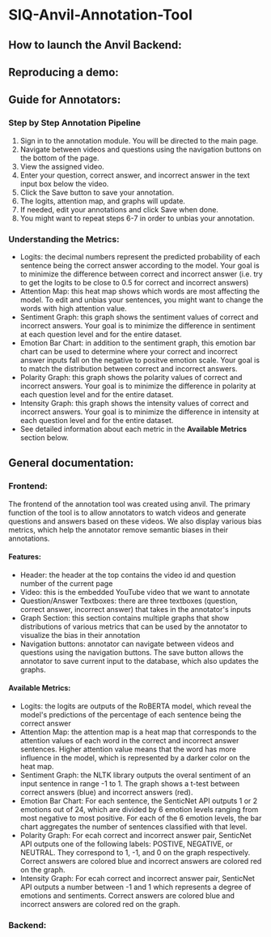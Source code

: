 # SIQ-Anvil-Annotation-Tool


## How to launch the Anvil Backend: 


## Reproducing a demo: 

## Guide for Annotators:
### Step by Step Annotation Pipeline
1. Sign in to the annotation module. You will be directed to the main page.
2. Navigate between videos and questions using the navigation buttons on the bottom of the page.
3. View the assigned video.
4. Enter your question, correct answer, and incorrect answer in the text input box below the video.
5. Click the Save button to save your annotation.
6. The logits, attention map, and graphs will update.
7. If needed, edit your annotations and click Save when done.
8. You might want to repeat steps 6-7 in order to unbias your annotation.

### Understanding the Metrics:
* Logits: the decimal numbers represent the predicted probability of each sentence being the correct answer according to the model. Your goal is to minimize the difference between correct and incorrect answer (i.e. try to get the logits to be close to 0.5 for correct and incorrect answers)
* Attention Map: this heat map shows which words are most affecting the model. To edit and unbias your sentences, you might want to change the words with high attention value.
* Sentiment Graph: this graph shows the sentiment values of correct and incorrect answers. Your goal is to minimize the difference in sentiment at each question level and for the entire dataset.
* Emotion Bar Chart: in addition to the sentiment graph, this emotion bar chart can be used to determine where your correct and incorrect answer inputs fall on the negative to positve emotion scale. Your goal is to match the distribution between correct and incorrect answers.
* Polarity Graph: this graph shows the polarity values of correct and incorrect answers. Your goal is to minimize the difference in polarity at each question level and for the entire dataset.
* Intensity Graph: this graph shows the intensity values of correct and incorrect answers. Your goal is to minimize the difference in intensity at each question level and for the entire dataset.
* See detailed information about each metric in the **Available Metrics** section below.

## General documentation: 

### Frontend: 
The frontend of the annotation tool was created using anvil. The primary function of the tool is to allow annotators to watch videos and generate questions and answers based on these videos. We also display various bias metrics, which help the annotator remove semantic biases in their annotations.

#### Features:
* Header: the header at the top contains the video id and question number of the current page
* Video: this is the embedded YouTube video that we want to annotate
* Question/Answer Textboxes: there are three textboxes (question, correct answer, incorrect answer) that takes in the annotator's inputs
* Graph Section: this section contains multiple graphs that show distributions of various metrics that can be used by the annotator to visualize the bias in their annotation
* Navigation buttons: annotator can navigate between videos and questions using the navigation buttons. The save button allows the annotator to save current input to the database, which also updates the graphs.

#### Available Metrics:
* Logits: the logits are outputs of the RoBERTA model, which reveal the model's predictions of the percentage of each sentence being the correct answer
* Attention Map: the attention map is a heat map that corresponds to the attention values of each word in the correct and incorrect answer sentences. Higher attention value means that the word has more influence in the model, which is represented by a darker color on the heat map.
* Sentiment Graph: the NLTK library outputs the overal sentiment of an input sentence in range -1 to 1. The graph shows a t-test between correct answers (blue) and incorrect answers (red).
* Emotion Bar Chart: For each sentence, the SenticNet API outputs 1 or 2 emotions out of 24, which are divided by 6 emotion levels ranging from most negative to most positive. For each of the 6 emotion levels, the bar chart aggregates the number of sentences classified with that level.
* Polarity Graph: For ecah correct and incorrect answer pair, SenticNet API outputs one of the following labels: POSTIVE, NEGATIVE, or NEUTRAL. They correspond to 1, -1, and 0 on the graph respectively. Correct answers are colored blue and incorrect answers are colored red on the graph.
* Intensity Graph: For ecah correct and incorrect answer pair, SenticNet API outputs a number between -1 and 1 which represents a degree of emotions and sentiments. Correct answers are colored blue and incorrect answers are colored red on the graph.


### Backend: 
